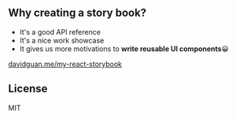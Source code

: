 ## Why creating a story book?
- It's a good API reference
- It's a nice work showcase
- It gives us more motivations to **write reusable UI components**😀

[davidguan.me/my-react-storybook](http://davidguan.me/my-react-storybook/)


## License
MIT
